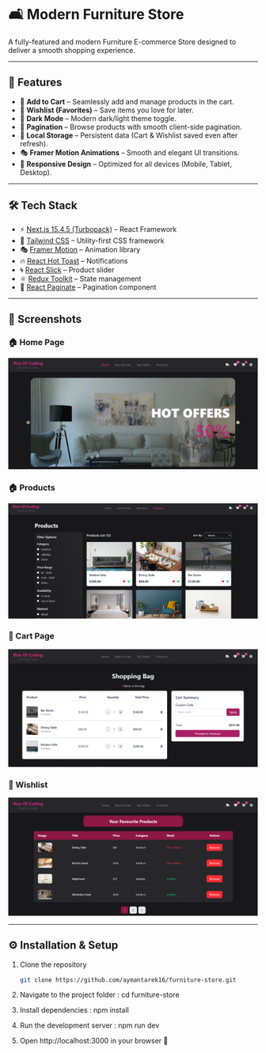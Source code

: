 # 🛋️ Modern Furniture Store

A fully-featured and modern Furniture E-commerce Store designed to deliver a smooth shopping experience.

---

## 🚀 Features

- 🛒 **Add to Cart** – Seamlessly add and manage products in the cart.  
- 💖 **Wishlist (Favorites)** – Save items you love for later.  
- 🌙 **Dark Mode** – Modern dark/light theme toggle.  
- 📑 **Pagination** – Browse products with smooth client-side pagination.  
- 💾 **Local Storage** – Persistent data (Cart & Wishlist saved even after refresh).  
- 🎭 **Framer Motion Animations** – Smooth and elegant UI transitions.  
- 📱 **Responsive Design** – Optimized for all devices (Mobile, Tablet, Desktop).  

---

## 🛠️ Tech Stack

- ⚡ [Next.js 15.4.5 (Turbopack)](https://nextjs.org/) – React Framework  
- 🎨 [Tailwind CSS](https://tailwindcss.com/) – Utility-first CSS framework  
- 🎭 [Framer Motion](https://www.framer.com/motion/) – Animation library  
- 🔥 [React Hot Toast](https://react-hot-toast.com/) – Notifications  
- 🌀 [React Slick](https://react-slick.neostack.com/) – Product slider  
- ⚛️ [Redux Toolkit](https://redux-toolkit.js.org/) – State management  
- 📖 [React Paginate](https://github.com/AdeleD/react-paginate) – Pagination component  

---

## 📸 Screenshots

### 🏠 Home Page
![Home Page](./screenshots/HomePage.png)

### 🏠 Products
![Products](./screenshots/products.png)

### 🛒 Cart Page
![Cart Page](./screenshots/cartPage.png)

### 💖 Wishlist
![Wishlist](./screenshots/wishlist.png)

---

## ⚙️ Installation & Setup

1. Clone the repository  
   ```bash
   git clone https://github.com/aymantarek16/furniture-store.git

2. Navigate to the project folder :
 cd furniture-store


3. Install dependencies :
 npm install


4. Run the development server : 
 npm run dev

5. Open http://localhost:3000 in your browser 🚀
